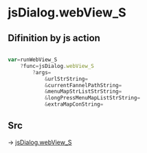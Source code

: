 # jsDialog.webView_S

## Difinition by js action

```js.js

var=runWebView_S
	?func=jsDialog.webView_S
		?args=
			&urlStrString=
			&currentFannelPathString=
			&menuMapStrListStrString=
			&longPressMenuMapListStrString=
			&extraMapConString=
```

## Src

-> [jsDialog.webView_S](https://github.com/puutaro/CommandClick/blob/master/app/src/main/java/com/puutaro/commandclick/fragment_lib/terminal_fragment/js_interface/dialog/JsDialog.kt#L329)


